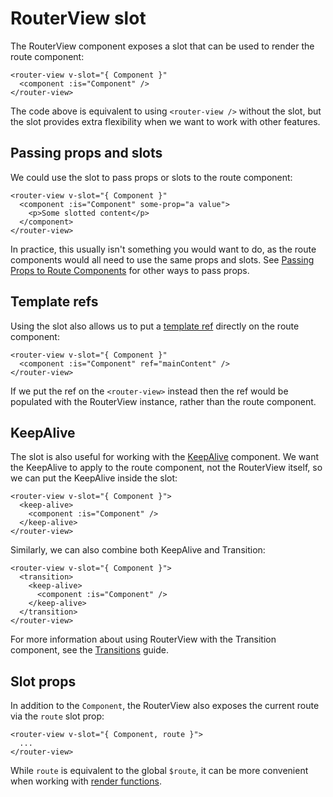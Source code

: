 # RouterView slot

The RouterView component exposes a slot that can be used to render the route component:

```vue-html
<router-view v-slot="{ Component }"
  <component :is="Component" />
</router-view>
```

The code above is equivalent to using `<router-view />` without the slot, but the slot provides extra flexibility when we want to work with other features.

## Passing props and slots

We could use the slot to pass props or slots to the route component:

```vue-html
<router-view v-slot="{ Component }"
  <component :is="Component" some-prop="a value">
    <p>Some slotted content</p>
  </component>
</router-view>
```

In practice, this usually isn't something you would want to do, as the route components would all need to use the same props and slots. See [Passing Props to Route Components](/guide/essentials/passing-props) for other ways to pass props.

## Template refs

Using the slot also allows us to put a [template ref](https://vuejs.org/guide/essentials/template-refs.html) directly on the route component:

```vue-html
<router-view v-slot="{ Component }"
  <component :is="Component" ref="mainContent" />
</router-view>
```

If we put the ref on the `<router-view>` instead then the ref would be populated with the RouterView instance, rather than the route component.

## KeepAlive

The slot is also useful for working with the [KeepAlive](https://vuejs.org/guide/built-ins/keep-alive.html) component. We want the KeepAlive to apply to the route component, not the RouterView itself, so we can put the KeepAlive inside the slot:

```vue-html
<router-view v-slot="{ Component }">
  <keep-alive>
    <component :is="Component" />
  </keep-alive>
</router-view>
```

Similarly, we can also combine both KeepAlive and Transition:

```vue-html
<router-view v-slot="{ Component }">
  <transition>
    <keep-alive>
      <component :is="Component" />
    </keep-alive>
  </transition>
</router-view>
```

For more information about using RouterView with the Transition component, see the [Transitions](/guide/advanced/transitions) guide.

## Slot props

In addition to the `Component`, the RouterView also exposes the current route via the `route` slot prop:

```vue-html
<router-view v-slot="{ Component, route }">
  ...
</router-view>
```

While `route` is equivalent to the global `$route`, it can be more convenient when working with [render functions](https://vuejs.org/guide/extras/render-function.html).
